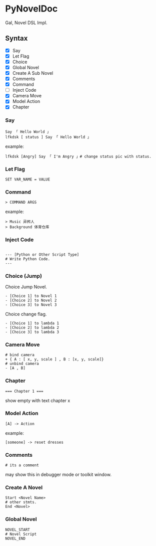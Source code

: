 # PyNovelDoc

Gal, Novel DSL Impl.

## Syntax

- [x] Say
- [x] Let Flag
- [x] Choice
- [x] Global Novel
- [x] Create A Sub Novel
- [x] Comments
- [x] Command
- [ ] Inject Code
- [x] Camera Move
- [x] Model Action
- [x] Chapter

### Say

``` gal
Say 「 Hello World 」
lfkdsk [ status ] Say 「 Hello World 」
```

example:

```gal
lfkdsk [Angry] Say 「 I'm Angry 」# change status pic with status.
```

### Let Flag

``` gal
SET VAR_NAME = VALUE
```

### Command 

``` gal
> COMMAND ARGS
```

example:
```gal
> Music 异邦人
> Background 体育仓库
```

### Inject Code

```gal

--- [Python or Other Script Type]
# Write Python Code.
---

```

### Choice (Jump)

Choice Jump Novel.
```gal
- [Choice 1] to Novel 1
- [Choice 2] to Novel 2
- [Choice 3] to Novel 3
```

Choice change flag.

```gal
- [Choice 1] to lambda 1
- [Choice 2] to lambda 2
- [Choice 3] to lambda 3
```


### Camera Move

```gal
# bind camera
+ { A : [ x, y, scale ] , B : [x, y, scale]}
# unbind camera
- [A , B]
```

### Chapter 

```gal
=== Chapter 1 ===
```

show empty with text chapter x

### Model Action

```gal
[A] -> Action
```

example:

```gal
[someone] -> reset dresses
```

### Comments

```gal
# its a comment
```

may show this in debugger mode or toolkit window.

### Create A Novel

```gal
Start <Novel Name>
# other stmts. 
End <Novel>
```

### Global Novel

``` gal
NOVEL_START
# Novel Script
NOVEL_END
```
